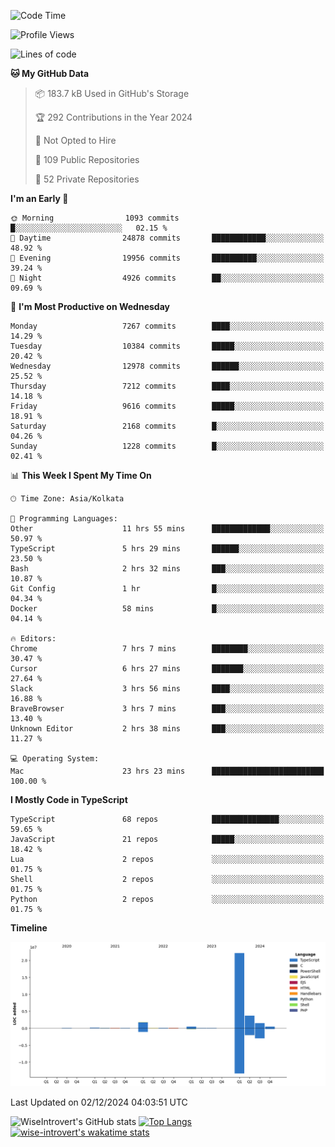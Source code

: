 <!--START_SECTION:waka-->
![Code Time](http://img.shields.io/badge/Code%20Time-1%2C909%20hrs%2011%20mins-blue)

![Profile Views](http://img.shields.io/badge/Profile%20Views-1-blue)

![Lines of code](https://img.shields.io/badge/From%20Hello%20World%20I%27ve%20Written-30.8%20million%20lines%20of%20code-blue)

**🐱 My GitHub Data** 

> 📦 183.7 kB Used in GitHub's Storage 
 > 
> 🏆 292 Contributions in the Year 2024
 > 
> 🚫 Not Opted to Hire
 > 
> 📜 109 Public Repositories 
 > 
> 🔑 52 Private Repositories 
 > 
**I'm an Early 🐤** 

```text
🌞 Morning                1093 commits        █░░░░░░░░░░░░░░░░░░░░░░░░   02.15 % 
🌆 Daytime                24878 commits       ████████████░░░░░░░░░░░░░   48.92 % 
🌃 Evening                19956 commits       ██████████░░░░░░░░░░░░░░░   39.24 % 
🌙 Night                  4926 commits        ██░░░░░░░░░░░░░░░░░░░░░░░   09.69 % 
```
📅 **I'm Most Productive on Wednesday** 

```text
Monday                   7267 commits        ████░░░░░░░░░░░░░░░░░░░░░   14.29 % 
Tuesday                  10384 commits       █████░░░░░░░░░░░░░░░░░░░░   20.42 % 
Wednesday                12978 commits       ██████░░░░░░░░░░░░░░░░░░░   25.52 % 
Thursday                 7212 commits        ████░░░░░░░░░░░░░░░░░░░░░   14.18 % 
Friday                   9616 commits        █████░░░░░░░░░░░░░░░░░░░░   18.91 % 
Saturday                 2168 commits        █░░░░░░░░░░░░░░░░░░░░░░░░   04.26 % 
Sunday                   1228 commits        █░░░░░░░░░░░░░░░░░░░░░░░░   02.41 % 
```


📊 **This Week I Spent My Time On** 

```text
🕑︎ Time Zone: Asia/Kolkata

💬 Programming Languages: 
Other                    11 hrs 55 mins      █████████████░░░░░░░░░░░░   50.97 % 
TypeScript               5 hrs 29 mins       ██████░░░░░░░░░░░░░░░░░░░   23.50 % 
Bash                     2 hrs 32 mins       ███░░░░░░░░░░░░░░░░░░░░░░   10.87 % 
Git Config               1 hr                █░░░░░░░░░░░░░░░░░░░░░░░░   04.34 % 
Docker                   58 mins             █░░░░░░░░░░░░░░░░░░░░░░░░   04.14 % 

🔥 Editors: 
Chrome                   7 hrs 7 mins        ████████░░░░░░░░░░░░░░░░░   30.47 % 
Cursor                   6 hrs 27 mins       ███████░░░░░░░░░░░░░░░░░░   27.64 % 
Slack                    3 hrs 56 mins       ████░░░░░░░░░░░░░░░░░░░░░   16.88 % 
BraveBrowser             3 hrs 7 mins        ███░░░░░░░░░░░░░░░░░░░░░░   13.40 % 
Unknown Editor           2 hrs 38 mins       ███░░░░░░░░░░░░░░░░░░░░░░   11.27 % 

💻 Operating System: 
Mac                      23 hrs 23 mins      █████████████████████████   100.00 % 
```

**I Mostly Code in TypeScript** 

```text
TypeScript               68 repos            ███████████████░░░░░░░░░░   59.65 % 
JavaScript               21 repos            █████░░░░░░░░░░░░░░░░░░░░   18.42 % 
Lua                      2 repos             ░░░░░░░░░░░░░░░░░░░░░░░░░   01.75 % 
Shell                    2 repos             ░░░░░░░░░░░░░░░░░░░░░░░░░   01.75 % 
Python                   2 repos             ░░░░░░░░░░░░░░░░░░░░░░░░░   01.75 % 
```



**Timeline**

![Lines of Code chart](https://raw.githubusercontent.com/wise-introvert/wise-introvert/master/assets/bar_graph.png)


 Last Updated on 02/12/2024 04:03:51 UTC
<!--END_SECTION:waka-->

![WiseIntrovert's GitHub stats](https://github-readme-stats.vercel.app/api?username=wise-introvert&count_private=true&show_icons=true)
[![Top Langs](https://github-readme-stats.vercel.app/api/top-langs/?username=wise-introvert&langs_count=10)](https://github.com/anuraghazra/github-readme-stats)
[![wise-introvert's wakatime stats](https://github-readme-stats.vercel.app/api/wakatime?username=wiseintrovert)](https://github.com/anuraghazra/github-readme-stats)

